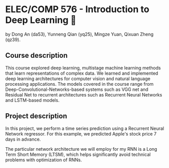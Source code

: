# ELEC/COMP 576 - Introduction to Deep Learning 🎄
 by Dong An (da53), Yunneng Qian (yq25), Mingze Yuan, Qixuan Zheng (qz39).
 
## Course description

This course explored deep learning, multistage machine learning methods that learn representations of complex data. We learned and implemented deep learning architectures for computer vision and natural language processing applications. The models covered in the course range from Deep-Convolutional-Networks-based systems such as VGG net and Residual Net to recurrent architectures such as Recurrent Neural Networks and LSTM-based models.

## Project description

In this project, we perform a time series prediction using a Recurrent Neural Network regressor. For this example, we predicted Apple's stock price 7 days in advance.

The particular network architecture we will employ for my RNN is a Long Term Short Memory (LTSM), which helps significantly avoid technical problems with optimization of RNNs.
